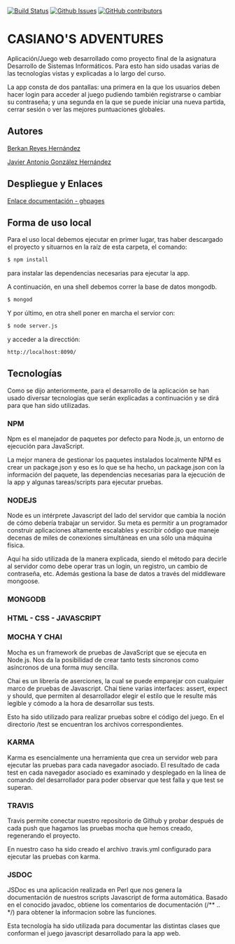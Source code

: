[![Build Status](https://travis-ci.com/ULL-ESIT-DSI-1617/proyecto-dsi-berkan-javier-35l1-1.svg?token=zsg7W1SNzKPhkVpKaLTH&branch=master)](https://travis-ci.com/ULL-ESIT-DSI-1617/proyecto-dsi-berkan-javier-35l1-1)
[![Github Issues](http://img.shields.io/github/issues/ULL-ESIT-DSI-1617/proyecto-dsi-berkan-javier-35l1-1.svg)](https://github.com/ULL-ESIT-DSI-1617/proyecto-dsi-berkan-javier-35l1-1/issues)
[![GitHub contributors](https://img.shields.io/github/contributors/ULL-ESIT-DSI-1617/proyecto-dsi-berkan-javier-35l1-1.svg?style=flat-square/cdnjs.svg)](https://github.com/ULL-ESIT-DSI-1617/proyecto-dsi-berkan-javier-35l1-1/graphs/contributors)

# CASIANO'S ADVENTURES

Aplicación/Juego web desarrollado como proyecto final de la asignatura Desarrollo de Sistemas Informáticos. Para esto han sido usadas varias de las tecnologías vistas y explicadas a lo largo del curso.

La app consta de dos pantallas: una primera en la que los usuarios deben hacer login para acceder al juego pudiendo también registrarse o cambiar su contraseña; y una segunda en la que se puede iniciar una nueva partida, cerrar sesión o ver las mejores puntuaciones globales.

## Autores
[Berkan Reyes Hernández](https://berkanrhdz.github.io)

[Javier Antonio González Hernández](https://javiergonher.github.io/)

## Despliegue y Enlaces
[Enlace documentación - ghpages](https://ull-esit-dsi-1617.github.io/proyecto-dsi-berkan-javier-35l1-1/)

## Forma de uso local
Para el uso local debemos ejecutar en primer lugar, tras haber descargado el proyecto y situarnos en la raíz de esta carpeta, el comando:
```bash
$ npm install
```
para instalar las dependencias necesarias para ejecutar la app.

A continuación, en una shell debemos correr la base de datos mongodb.

```bash
$ mongod
```

Y por último, en otra shell poner en marcha el servior con:

```bash
$ node server.js
```
y acceder a la direcctión:

```
http://localhost:8090/
```

## Tecnologías
Como se dijo anteriormente, para el desarrollo de la aplicación se han usado diversar tecnologías que serán explicadas a continuación y se dirá para que han sido utilizadas. 

### NPM 
Npm es el manejador de paquetes por defecto para Node.js, un entorno de ejecución para JavaScript.

La mejor manera de gestionar los paquetes instalados localmente NPM es crear un package.json y eso es lo que se ha hecho, un package.json con la información del paquete, las dependencias necesarias para la ejecución de la app y algunas tareas/scripts para ejecutar pruebas.

### NODEJS
Node es un intérprete Javascript del lado del servidor que cambia la noción de cómo debería trabajar un servidor. Su meta es permitir a un programador construir aplicaciones altamente escalables y escribir código que maneje decenas de miles de conexiones simultáneas en una sólo una máquina física.

Aquí ha sido utilizada de la manera explicada, siendo el método para decirle al servidor como debe operar tras un login, un registro, un cambio de contraseña, etc. Además gestiona la base de datos a través del middleware mongoose.

### MONGODB

### HTML - CSS - JAVASCRIPT

### MOCHA Y CHAI
Mocha es un framework de pruebas de JavaScript que se ejecuta en Node.js. Nos da la posibilidad de crear tanto tests síncronos como asíncronos de una forma muy sencilla. 

Chai es un librería de aserciones, la cual se puede emparejar con cualquier marco de pruebas de Javascript. Chai tiene varias interfaces: assert, expect y should, que permiten al desarrollador elegir el estilo que le resulte más legible y cómodo a la hora de desarrollar sus tests.

Esto ha sido utilizado para realizar pruebas sobre el código del juego. En el directorio /test se encuentran los archivos correspondientes.

### KARMA
Karma es esencialmente una herramienta que crea un servidor web para ejecutar las pruebas para cada navegador asociado. El resultado de cada test en cada navegador asociado es examinado y desplegado en la línea de comando del desarrollador para poder observar que test falla y que test se superan.

### TRAVIS
Travis permite conectar nuestro repositorio de Github y probar después de cada push que hagamos las pruebas mocha que hemos creado, regenerando el proyecto.

En nuestro caso ha sido creado el archivo .travis.yml configurado para ejecutar las pruebas con karma.

### JSDOC
JSDoc es una aplicación realizada en Perl que nos genera la documentación de nuestros scripts Javascript de forma automática. Basado en el conocido javadoc, obtiene los comentarios de documentación (/** .. */) para obtener la informacion sobre las funciones.

Esta tecnología ha sido utilizada para documentar las distintas clases que conforman el juego javascript desarrollado para la app web.

